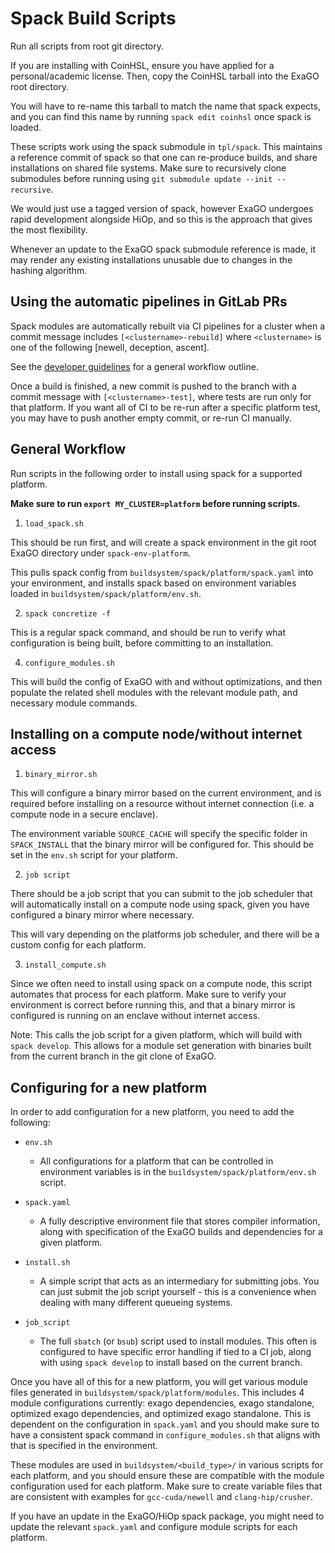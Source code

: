 # Spack Build Scripts

Run all scripts from root git directory.

If you are installing with CoinHSL, ensure you have applied for a personal/academic
license. Then, copy the CoinHSL tarball into the ExaGO root directory.

You will have to re-name this tarball to match the name that spack expects, and
you can find this name by running `spack edit coinhsl` once spack is loaded.

These scripts work using the spack submodule in `tpl/spack`. This maintains
a reference commit of spack so that one can re-produce builds, and share
installations on shared file systems. Make sure to recursively clone
submodules before running using `git submodule update --init --recursive`.

We would just use a tagged version of spack, however ExaGO undergoes rapid
development alongside HiOp, and so this is the approach that gives the most
flexibility.

Whenever an update to the ExaGO spack submodule reference is made, it may render
any existing installations unusable due to changes in the hashing algorithm.

## Using the automatic pipelines in GitLab PRs

Spack modules are automatically rebuilt via CI pipelines for a cluster when a commit message includes `[<clustername>-rebuild]` where `<clustername>` is one of the following [newell, deception, ascent].

See the [developer guidelines](../../docs/developer_guidelines.md) for a general workflow outline.

Once a build is finished, a new commit is pushed to the branch with a commit message with `[<clustername>-test]`, where tests are run only for that platform. If you want all of CI to be re-run after a specific platform test, you may have to push another empty commit, or re-run CI manually.
## General Workflow

Run scripts in the following order to install using spack for a supported platform.

**Make sure to run `export MY_CLUSTER=platform` before running scripts.**

1. `load_spack.sh`

This should be run first, and will create a spack environment in the git root
ExaGO directory under `spack-env-platform`.

This pulls spack config from `buildsystem/spack/platform/spack.yaml` into your
environment, and installs spack based on environment variables loaded in
`buildsystem/spack/platform/env.sh`.


2. `spack concretize -f`

This is a regular spack command, and should be run to verify what configuration
is being built, before committing to an installation.


4. `configure_modules.sh`

This will build the config of ExaGO with and without optimizations, and then
populate the related shell modules with the relevant module path, and necessary
module commands.


## Installing on a compute node/without internet access

1. `binary_mirror.sh` 

This will configure a binary mirror based on the current environment, and is
required before installing on a resource without internet connection (i.e. a 
compute node in a secure enclave).

The environment variable `SOURCE_CACHE` will specify the specific folder in
`SPACK_INSTALL` that the binary mirror will be configured for. This should
be set in the `env.sh` script for your platform.

2. `job script` 

There should be a job script that you can submit to the job scheduler that will
automatically install on a compute node using spack, given you have configured
a binary mirror where necessary.

This will vary depending on the platforms job scheduler, and there will be a
custom config for each platform.

3. `install_compute.sh` 

Since we often need to install using spack on a compute node, this script
automates that process for each platform. Make sure to verify your environment
is correct before running this, and that a binary mirror is configured is running
on an enclave without internet access.

Note: This calls the job script for a given platform, which will build
with `spack develop`. This allows for a module set generation with binaries
built from the current branch in the git clone of ExaGO.

## Configuring for a new platform

In order to add configuration for a new platform, you need to add the following:

- `env.sh`

    - All configurations for a platform that can be controlled in environment variables 
    is in the `buildsystem/spack/platform/env.sh` script.

- `spack.yaml`

    - A fully descriptive environment file that stores compiler information, along 
    with specification of the ExaGO builds and dependencies for a given platform.

- `install.sh`

    - A simple script that acts as an intermediary for submitting jobs. You can
     just submit the job script yourself - this is a convenience when dealing
     with many different queueing systems.

- `job_script`

    - The full `sbatch` (or `bsub`) script used to install modules. This often is
     configured to have specific error handling if tied to a CI job, along with 
     using `spack develop` to install based on the current branch.

Once you have all of this for a new platform, you will get various module files
generated in `buildsystem/spack/platform/modules`. This includes 4 module
configurations currently: exago dependencies, exago standalone, optimized exago
dependencies, and optimized exago standalone. This is dependent on the configuration
in `spack.yaml` and you should make sure to have a consistent spack command
in `configure_modules.sh` that aligns with that is specified in the environment.

These modules are used in `buildsystem/<build_type>/` in various scripts for each
platform, and you should ensure these are compatible with the module configuration
used for each platform. Make sure to create variable files that are consistent
with examples for `gcc-cuda/newell` and `clang-hip/crusher`.

If you have an update in the ExaGO/HiOp spack package, you might need to update
the relevant `spack.yaml` and configure module scripts for each platform.
